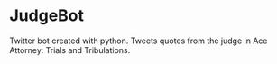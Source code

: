 # JudgeBot
Twitter bot created with python. Tweets quotes from the judge in Ace Attorney: Trials and Tribulations.
